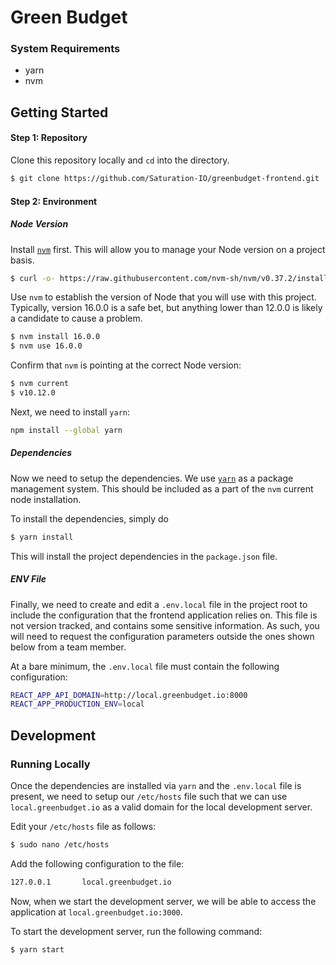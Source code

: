 # Green Budget

### System Requirements

- yarn
- nvm

## Getting Started

#### Step 1: Repository

Clone this repository locally and `cd` into the directory.

```bash
$ git clone https://github.com/Saturation-IO/greenbudget-frontend.git
```

#### Step 2: Environment

##### Node Version

Install [`nvm`](https://github.com/nvm-sh/nvm) first. This will
allow you to manage your Node version on a project basis.

```bash
$ curl -o- https://raw.githubusercontent.com/nvm-sh/nvm/v0.37.2/install.sh | bash
```

Use `nvm` to establish the version of Node that you will use with this project.
Typically, version 16.0.0 is a safe bet, but anything lower than 12.0.0 is likely
a candidate to cause a problem.

```bash
$ nvm install 16.0.0
$ nvm use 16.0.0
```

Confirm that `nvm` is pointing at the correct Node version:

```bash
$ nvm current
$ v10.12.0
```

Next, we need to install `yarn`:

```bash
npm install --global yarn
```

##### Dependencies

Now we need to setup the dependencies. We use [`yarn`](https://yarnpkg.com/)
as a package management system. This should be included as a part of the
`nvm` current node installation.

To install the dependencies, simply do

```bash
$ yarn install
```

This will install the project dependencies in the `package.json` file.

##### ENV File

Finally, we need to create and edit a `.env.local` file in the project root to
include the configuration that the frontend application relies on. This
file is not version tracked, and contains some sensitive information.  As such,
you will need to request the configuration parameters outside the ones shown below 
from a team member.

At a bare minimum, the `.env.local` file must contain the following configuration:

```bash
REACT_APP_API_DOMAIN=http://local.greenbudget.io:8000
REACT_APP_PRODUCTION_ENV=local
```

## Development

### Running Locally

Once the dependencies are installed via `yarn` and the `.env.local` file is
present, we need to setup our `/etc/hosts` file such that we can use `local.greenbudget.io`
as a valid domain for the local development server.

Edit your `/etc/hosts` file as follows:

```bash
$ sudo nano /etc/hosts
```

Add the following configuration to the file:

```bash
127.0.0.1       local.greenbudget.io
```

Now, when we start the development server, we will be able to access the application at
`local.greenbudget.io:3000`.

To start the development server, run the following command:

```bash
$ yarn start
```

